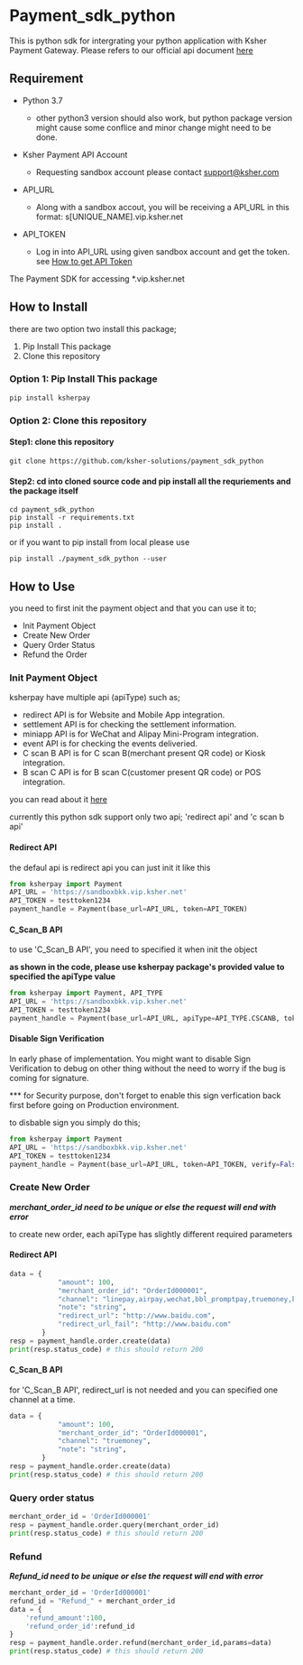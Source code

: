 # Payment_sdk_python

This is python sdk for intergrating your python application with Ksher Payment Gateway. Please refers to our official api document [here](https://doc.vip.ksher.net)

## Requirement
- Python 3.7
    - other python3 version should also work, but python package version might cause some conflice and minor change might need to be done.

- Ksher Payment API Account
    - Requesting sandbox account please contact support@ksher.com
    
- API_URL
    - Along with a sandbox accout, you will be receiving a API_URL in this format: s[UNIQUE_NAME].vip.ksher.net

- API_TOKEN
    - Log in into API_URL using given sandbox account and get the token. see [How to get API Token](https://doc.vip.ksher.net/docs/howto/api_token)


The Payment SDK for accessing *.vip.ksher.net

## How to Install

there are two option two install this package;

1. Pip Install This package
2. Clone this repository

### Option 1: Pip Install This package
```
pip install ksherpay
```

### Option 2: Clone this repository

#### Step1: clone this repository
```shell
git clone https://github.com/ksher-solutions/payment_sdk_python
```

#### Step2: cd into cloned source code and pip install all the requriements and the package itself
```shell
cd payment_sdk_python
pip install -r requirements.txt
pip install .

```

or if you want to pip install from local please use
```
pip install ./payment_sdk_python --user 
```


## How to Use
you need to first init the payment object and that you can use it to;
- Init Payment Object
- Create New Order
- Query Order Status
- Refund the Order


### Init Payment Object
ksherpay have multiple api (apiType) such as;
- redirect API is for Website and Mobile App integration.
- settlement API is for checking the settlement information.
- miniapp API is for WeChat and Alipay Mini-Program integration.
- event API is for checking the events deliveried.
- C scan B API is for C scan B(merchant present QR code) or Kiosk integration.
- B scan C API is for B scan C(customer present QR code) or POS integration.

you can read about it [here](https://doc.vip.ksher.net/docs/user_guide/swagger)

currently this python sdk support only two api; 'redirect api' and 'c scan b api'

#### Redirect API

the defaul api is redirect api you can just init it like this

```python
from ksherpay import Payment
API_URL = 'https://sandboxbkk.vip.ksher.net'
API_TOKEN = testtoken1234
payment_handle = Payment(base_url=API_URL, token=API_TOKEN)
```

#### C_Scan_B API
to use 'C_Scan_B API', you need to specified it when init the object

**as shown in the code, please use ksherpay package's provided value to specified the apiType value**

```python
from ksherpay import Payment, API_TYPE
API_URL = 'https://sandboxbkk.vip.ksher.net'
API_TOKEN = testtoken1234
payment_handle = Payment(base_url=API_URL, apiType=API_TYPE.CSCANB, token=API_TOKEN)
```

#### Disable Sign Verification
In early phase of implementation. You might want to disable Sign Verification to debug on other thing without the need to worry if the bug is coming for signature.

*** for Security purpose, don't forget to enable this sign verfication back first before going on Production environment.

to disbable sign you simply do this;
```python
from ksherpay import Payment
API_URL = 'https://sandboxbkk.vip.ksher.net'
API_TOKEN = testtoken1234
payment_handle = Payment(base_url=API_URL, token=API_TOKEN, verify=False)
```


### Create New Order
***merchant_order_id need to be unique or else the request will end with error***

to create new order, each apiType has slightly different required parameters

#### Redirect API
```python
data = {
            "amount": 100,
            "merchant_order_id": "OrderId000001",
            "channel": "linepay,airpay,wechat,bbl_promptpay,truemoney,ktbcard",
            "note": "string",
            "redirect_url": "http://www.baidu.com",
            "redirect_url_fail": "http://www.baidu.com"
        }
resp = payment_handle.order.create(data)
print(resp.status_code) # this should return 200
```
#### C_Scan_B API
for 'C_Scan_B API', redirect_url is not needed and you can specified one channel at a time.
```python
data = {
            "amount": 100,
            "merchant_order_id": "OrderId000001",
            "channel": "truemoney",
            "note": "string",
        }
resp = payment_handle.order.create(data)
print(resp.status_code) # this should return 200
```

### Query order status
```python
merchant_order_id = 'OrderId000001'
resp = payment_handle.order.query(merchant_order_id)
print(resp.status_code) # this should return 200
```

### Refund
***Refund_id need to be unique or else the request will end with error***
```python
merchant_order_id = 'OrderId000001'
refund_id = "Refund_" + merchant_order_id
data = {
    'refund_amount':100,
    'refund_order_id':refund_id
}
resp = payment_handle.order.refund(merchant_order_id,params=data)
print(resp.status_code) # this should return 200
```
